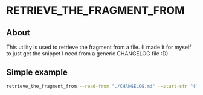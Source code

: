 # RETRIEVE_THE_FRAGMENT_FROM

## About

This utility is used to retrieve the fragment from a file. (I made it for myself to just get the snippet I need from a generic CHANGELOG file :D)

## Simple example

```bash
retrieve_the_fragment_from --read-from "./CHANGELOG.md" --start-str "(?m)## \[\d\.\d\.\d\]" --write-to "temp_changelog.md"
```
